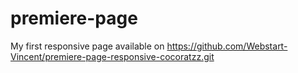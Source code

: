 # premiere-page

My first responsive page available on https://github.com/Webstart-Vincent/premiere-page-responsive-cocoratzz.git
